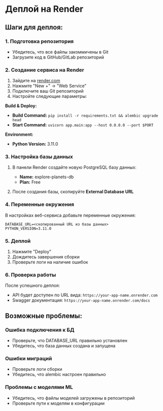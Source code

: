 # Деплой на Render

## Шаги для деплоя:

### 1. Подготовка репозитория
- Убедитесь, что все файлы закоммичены в Git
- Загрузите код в GitHub/GitLab репозиторий

### 2. Создание сервиса на Render

1. Зайдите на [render.com](https://render.com)
2. Нажмите "New +" → "Web Service"
3. Подключите ваш Git репозиторий
4. Настройте следующие параметры:

**Build & Deploy:**
- **Build Command:** `pip install -r requirements.txt && alembic upgrade head`
- **Start Command:** `uvicorn app.main:app --host 0.0.0.0 --port $PORT`

**Environment:**
- **Python Version:** 3.11.0

### 3. Настройка базы данных

1. В панели Render создайте новую PostgreSQL базу данных:
   - **Name:** explore-planets-db
   - **Plan:** Free

2. После создания базы, скопируйте **External Database URL**

### 4. Переменные окружения

В настройках веб-сервиса добавьте переменные окружения:

```
DATABASE_URL=<скопированный URL из базы данных>
PYTHON_VERSION=3.11.0
```

### 5. Деплой

1. Нажмите "Deploy"
2. Дождитесь завершения сборки
3. Проверьте логи на наличие ошибок

### 6. Проверка работы

После успешного деплоя:
- API будет доступен по URL вида: `https://your-app-name.onrender.com`
- Swagger документация: `https://your-app-name.onrender.com/docs`

## Возможные проблемы:

### Ошибка подключения к БД
- Проверьте, что DATABASE_URL правильно установлен
- Убедитесь, что база данных создана и запущена

### Ошибки миграций
- Проверьте логи сборки
- Убедитесь, что alembic настроен правильно

### Проблемы с моделями ML
- Убедитесь, что файлы моделей загружены в репозиторий
- Проверьте пути к моделям в конфигурации
